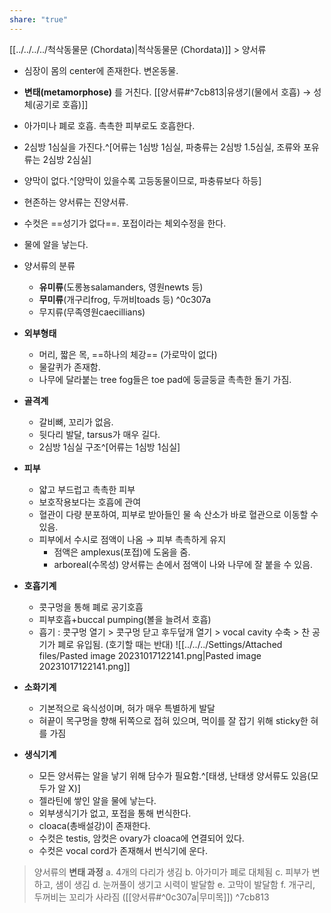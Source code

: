 ```yaml
---
share: "true"
---
```

[[../../../../척삭동물문 (Chordata)|척삭동물문 (Chordata)]] > 양서류

- 심장이 몸의 center에 존재한다. 변온동물.
- **변태(metamorphose)** 를 거친다. [[양서류#^7cb813|유생기(물에서 호흡) → 성체(공기로 호흡)]]
- 아가미나 폐로 호흡. 촉촉한 피부로도 호흡한다. 
- 2심방 1심실을 가진다.^[어류는 1심방 1심실, 파충류는 2심방 1.5심실, 조류와 포유류는 2심방 2심실]
- 양막이 없다.^[양막이 있을수록 고등동물이므로, 파충류보다 하등]
- 현존하는 양서류는 진양서류.
- 수컷은 ==성기가 없다==. 포접이라는 체외수정을 한다.
- 물에 알을 낳는다.

- 양서류의 분류
	- **유미류**(도롱뇽salamanders, 영원newts 등)
	- **무미류**(개구리frog, 두꺼비toads 등) ^0c307a
	- 무지류(무족영원caecillians)

- **외부형태**
	- 머리, 짧은 목, ==하나의 체강== (가로막이 없다)
	- 물갈퀴가 존재함. 
	- 나무에 달라붙는 tree fog들은 toe pad에 둥글둥글 촉촉한 돌기 가짐.
- **골격계**
	- 갈비뼈, 꼬리가 없음.
	- 뒷다리 발달, tarsus가 매우 길다.
	- 2심방 1심실 구조^[어류는 1심방 1심실]
- **피부**
	- 얇고 부드럽고 촉촉한 피부
	- 보호작용보다는 호흡에 관여
	- 혈관이 다량 분포하여, 피부로 받아들인 물 속 산소가 바로 혈관으로 이동할 수 있음.
	- 피부에서 수시로 점액이 나옴 → 피부 촉촉하게 유지
		- 점액은 amplexus(포접)에 도움을 줌.
		- arboreal(수목성) 양서류는 손에서 점액이 나와 나무에 잘 붙을 수 있음.
- **호흡기계**
	- 콧구멍을 통해 폐로 공기호흡
	- 피부호흡+buccal pumping(볼을 늘려서 호흡)
	- 흡기 : 콧구멍 열기 > 콧구멍 닫고 후두덮개 열기 > vocal cavity 수축 > 찬 공기가 폐로 유입됨. (호기할 때는 반대)
	![[../../../Settings/Attached files/Pasted image 20231017122141.png|Pasted image 20231017122141.png]]
- **소화기계**
	- 기본적으로 육식성이며, 혀가 매우 특별하게 발달
	- 혀끝이 목구멍을 향해 뒤쪽으로 접혀 있으며, 먹이를 잘 잡기 위해 sticky한 혀를 가짐
- **생식기계**
	- 모든 양서류는 알을 낳기 위해 담수가 필요함.^[태생, 난태생 양서류도 있음(모두가 알 X)]
	- 젤라틴에 쌓인 알을 물에 낳는다. 
	- 외부생식기가 없고, 포접을 통해 번식한다.
	- cloaca(총배설강)이 존재한다.
	- 수컷은 testis, 암컷은 ovary가 cloaca에 연결되어 있다.
	- 수컷은 vocal cord가 존재해서 번식기에 운다.

> 양서류의 **변태 과정**
> 	a. 4개의 다리가 생김
> 	b. 아가미가 폐로 대체됨
> 	c. 피부가 변하고, 샘이 생김
> 	d. 눈꺼풀이 생기고 시력이 발달함
> 	e. 고막이 발달함
> 	f. 개구리, 두꺼비는 꼬리가 사라짐 ([[양서류#^0c307a|무미목]])
^7cb813